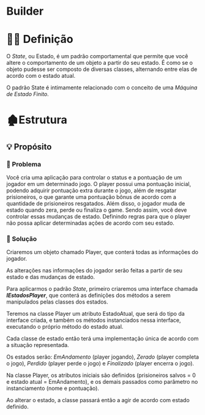 ﻿# Builder

# ✍🏻 Definição

O *State*, ou Estado, é um padrão comportamental que permite que você altere o comportamento de um objeto a partir do seu estado. É como se o objeto pudesse ser composto de diversas classes, alternando entre elas de acordo com o estado atual.

O padrão State é intimamente relacionado com o conceito de uma *Máquina de Estado Finito*.


# 🏚️Estrutura

## 💡 Propósito

### 🧩 Problema

Você cria uma aplicação para controlar o status e a pontuação de um jogador em um determinado jogo. O player possui uma pontuação inicial, podendo adquirir pontuação extra durante o jogo, além de resgatar prisioneiros, o que garante uma pontuação bônus de acordo com a quantidade de prisioneiros resgatados. Além disso, o jogador muda de estado quando zera, perde ou finaliza o game. Sendo assim, você deve controlar essas mudanças de estado. Definindo regras para que o player não possa aplicar determinadas ações de acordo com seu estado.

### 🧠 Solução

Criaremos um objeto chamado Player, que conterá todas as informações do jogador.

As alterações nas informações do jogador serão feitas a partir de seu estado e das mudanças de estado.

Para aplicarmos o padrão *State*, primeiro criaremos uma interface chamada ***IEstadosPlayer***, que conterá as definições dos métodos a serem manipulados pelas classes dos estados.

Teremos na classe Player um atributo EstadoAtual, que será do tipo da interface criada, e também os métodos instanciados nessa interface, executando o próprio método do estado atual.

Cada classe de estado então terá uma implementação única de acordo com a situação representada.

Os estados serão: *EmAndamento* (player jogando), *Zerado* (player completa o jogo), *Perdido* (player perde o jogo) e *Finalizado* (player encerra o jogo).

Na classe Player, os atributos iniciais são definidos (prisioneiros salvos = 0 e estado atual = EmAndamento), e os demais passados como parâmetro no instanciamento (nome e pontuação).

Ao alterar o estado, a classe passará então a agir de acordo com estado definido.


